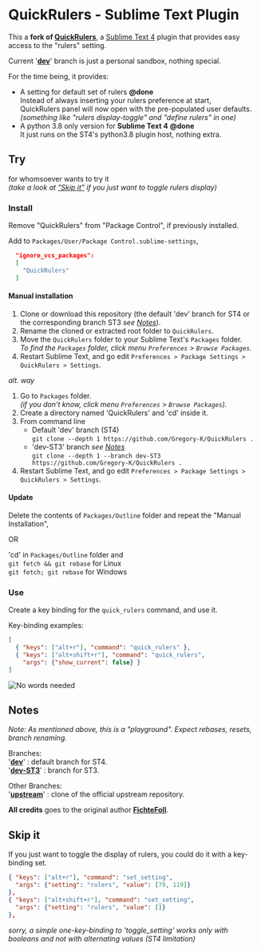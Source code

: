 # QuickRulers - Sublime Text Plugin

This a **fork of [QuickRulers](https://github.com/FichteFoll/QuickRulers)**, a [Sublime Text 4](https://www.sublimetext.com/) plugin that provides easy access to the "rulers" setting.

Current '[**dev**](https://github.com/Gregory-K/QuickRulers)' branch is just a personal sandbox, nothing special.

For the time being, it provides:

- A setting for default set of rulers **@done**  
  Instead of always inserting your rulers preference at start,  
  QuickRulers panel will now open with the pre-populated user defaults.  
  _(something like "rulers display-toggle" and "define rulers" in one)_
- A python 3.8 only version for **Sublime Text 4** **@done**  
  It just runs on the ST4's python3.8 plugin host, nothing extra.


## Try

for whomsoever wants to try it  
_(take a look at ["Skip it"](#skip-it) if you just want to toggle rulers display)_

### Install

Remove "QuickRulers" from "Package Control", if previously installed.

Add to `Packages/User/Package Control.sublime-settings`,

```json
  "ignore_vcs_packages":
  [
    "QuickRulers"
  ]
```

#### Manual installation

1. Clone or download this repository (the default 'dev' branch for ST4 or the corresponding branch ST3 _see [Notes](#notes)_).
2. Rename the cloned or extracted root folder to `QuickRulers`.
3. Move the `QuickRulers` folder to your Sublime Text's `Packages` folder.  
   _To find the `Packages` folder, click menu `Preferences` > `Browse Packages`._
4. Restart Sublime Text, and go edit `Preferences > Package Settings > QuickRulers > Settings`.

_alt. way_  
1. Go to `Packages` folder.  
   _(if you don't know, click menu `Preferences` > `Browse Packages`)._
3. Create a directory named 'QuickRulers' and 'cd' inside it.
4. From command line
    - Default 'dev' branch (ST4)  
      `git clone --depth 1 https://github.com/Gregory-K/QuickRulers .`
    - 'dev-ST3' branch _see [Notes](#notes)_  
      `git clone --depth 1 --branch dev-ST3 https://github.com/Gregory-K/QuickRulers .`
4. Restart Sublime Text, and go edit `Preferences > Package Settings > QuickRulers > Settings`.

#### Update

Delete the contents of `Packages/Outline` folder and repeat the "Manual Installation",

OR

'cd' in `Packages/Outline` folder and  
`git fetch && git rebase` for Linux  
`git fetch; git rebase` for Windows

### Use

Create a key binding for the `quick_rulers` command, and use it.

Key-binding examples:

```json
[
  { "keys": ["alt+r"], "command": "quick_rulers" },
  { "keys": ["alt+shift+r"], "command": "quick_rulers",
    "args": {"show_current": false} }
]
```

![No words needed](http://i.imgur.com/lEKwdBc.gif)


## Notes

_Note: As mentioned above, this is a "playground". Expect rebases, resets, branch renaming._

Branches:  
'[**dev**](https://github.com/Gregory-K/QuickRulers)' : default branch for ST4.  
'[**dev-ST3**](https://github.com/Gregory-K/QuickRulers/tree/dev-ST3)' : branch for ST3.

Other Branches:  
'[**upstream**](https://github.com/Gregory-K/QuickRulers/tree/upstream)' : clone of the official upstream repository.  

**All credits** goes to the original author [**FichteFoll**](https://github.com/FichteFoll).


## Skip it

If you just want to toggle the display of rulers, you could do it with a key-binding set.

```json
{ "keys": ["alt+r"], "command": "set_setting",
  "args": {"setting": "rulers", "value": [79, 119]}
},
{ "keys": ["alt+shift+r"], "command": "set_setting",
  "args": {"setting": "rulers", "value": []}
},
```

_sorry, a simple one-key-binding to 'toggle_setting' works only with booleans and not with alternating values (ST4 limitation)_
